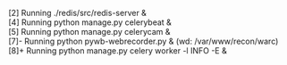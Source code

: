 [2]   Running                 ./redis/src/redis-server & <br>
[4]   Running                 python manage.py celerybeat & <br>
[5]   Running                 python manage.py celerycam & <br>
[7]-  Running                 python pywb-webrecorder.py &  (wd: /var/www/recon/warc) <br>
[8]+  Running                 python manage.py celery worker -l INFO -E & <br>

